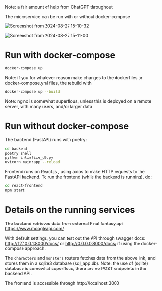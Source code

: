 Note: a fair amount of help from ChatGPT throughout

The microservice can be run with or without docker-compose

![Screenshot from 2024-08-27 15-10-32](https://github.com/user-attachments/assets/0dabf685-d3a4-4bd7-9ab8-53d50229e640)

![Screenshot from 2024-08-27 15-11-00](https://github.com/user-attachments/assets/2c97a793-e096-4d9a-9d3e-69697107b954)


# Run with docker-compose

```bash
docker-compose up
```

Note: if you for whatever reason make changes to the dockerfiles or docker-compose.yml files, the
rebuild with

```bash
docker-compose up --build
```

Note: nginx is somewhat superflous, unless this is deployed on a remote server, with many users,
and/or larger data

# Run without docker-compose

The backend (FastAPI) runs with poetry:

```bash
cd backend
poetry shell
python intialize_db.py
uvicorn main:app --reload
```

Frontend runs on React.js , using axios to make HTTP requests to the FastAPI backend.
To run the frontend (while the backend is running), do:
```bash
cd react-frontend
npm start
```


# Details on the running services

The backend retrieves data from external Final fantasy api
https://www.moogleapi.com/

With default settings, you can test out the API through swagger docs:
http://127.0.0.1:8000/docs/
or
http://0.0.0.0:8000/docs/
if using the docker-compose approach. 

The `characters` and `monsters` routers fetches data from the above link,
and stores them in a sqlite3 database (sql_app.db).
Note: the use of (sqlite) database is somewhat superflous, there are no POST endpoints in the backend API.

The frontend is accessible through
http://localhost:3000
